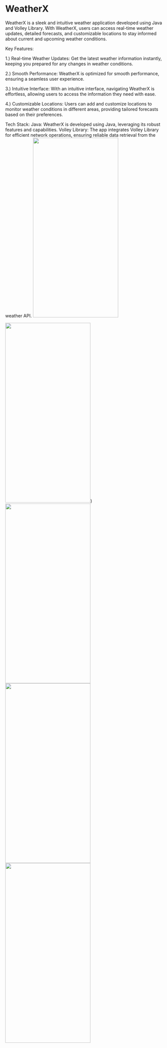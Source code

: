 # WeatherX
WeatherX is a sleek and intuitive weather application developed using Java and Volley Library. With WeatherX, users can access real-time weather updates, detailed forecasts, and customizable locations to stay informed about current and upcoming weather conditions.

Key Features:

1.) Real-time Weather Updates: Get the latest weather information instantly, keeping you prepared for any changes in weather conditions.

2.) Smooth Performance: WeatherX is optimized for smooth performance, ensuring a seamless user experience.

3.) Intuitive Interface: With an intuitive interface, navigating WeatherX is effortless, allowing users to access the information they need with ease.

4.) Customizable Locations: Users can add and customize locations to monitor weather conditions in different areas, providing tailored forecasts based on their preferences.

Tech Stack:
Java: WeatherX is developed using Java, leveraging its robust features and capabilities.
Volley Library: The app integrates Volley Library for efficient network operations, ensuring reliable data retrieval from the weather API.
<img src="https://github.com/Thembani77/weatherX/assets/121121729/1dffe9cd-1089-4fc3-a312-4ab26e3f6aef" width ="270" height = "570">

<img src="https://github.com/Thembani77/weatherX/assets/121121729/099f1b91-8095-4a6a-a07d-9f41b2194b0f" width ="270" height = "570">)
<img src="https://github.com/Thembani77/weatherX/assets/121121729/7f3fd92a-7fb6-4f79-a9eb-8ec21f5fb160" width ="270" height = "570">
<img src="https://github.com/Thembani77/weatherX/assets/121121729/49464d7b-19a7-44e1-a8ad-87a2950ee441" width ="270" height = "570">
<img src="https://github.com/Thembani77/weatherX/assets/121121729/10cefce3-c491-4f16-8862-203407ebe77b" width ="270" height = "570">


